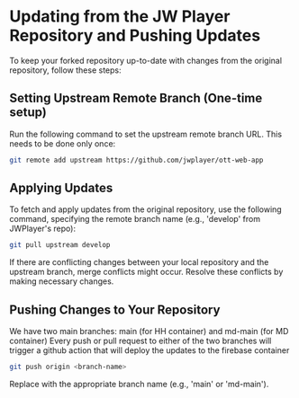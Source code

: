 # Updating from the JW Player Repository and Pushing Updates

To keep your forked repository up-to-date with changes from the original repository, follow these steps:

## Setting Upstream Remote Branch (One-time setup)

Run the following command to set the upstream remote branch URL. This needs to be done only once:

```bash
git remote add upstream https://github.com/jwplayer/ott-web-app
```

## Applying Updates

To fetch and apply updates from the original repository, use the following command, specifying the remote branch name (e.g., 'develop' from JWPlayer's repo):

```bash
git pull upstream develop
```

If there are conflicting changes between your local repository and the upstream branch, merge conflicts might occur. Resolve these conflicts by making necessary changes.

## Pushing Changes to Your Repository

We have two main branches: main (for HH container) and md-main (for MD container)
Every push or pull request to either of the two branches will trigger a github action that will deploy the updates to the firebase container

```bash
git push origin <branch-name>
```

Replace <branch-name> with the appropriate branch name (e.g., 'main' or 'md-main').
